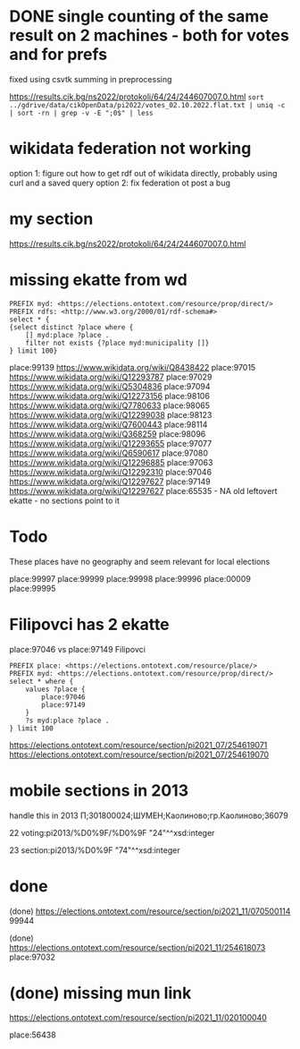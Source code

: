 # DONE single counting of the same result on 2 machines - both for votes and for prefs

fixed using csvtk summing in preprocessing 

https://results.cik.bg/ns2022/protokoli/64/24/244607007.0.html
`sort ../gdrive/data/cikOpenData/pi2022/votes_02.10.2022.flat.txt | uniq -c | sort -rn | grep -v -E ";0$" | less`



# wikidata federation not working 

option 1: figure out how to get rdf out of wikidata directly, probably using curl and a saved query
option 2: fix federation ot post a bug

# my section 
https://results.cik.bg/ns2022/protokoli/64/24/244607007.0.html

# missing ekatte from wd

```sparql
PREFIX myd: <https://elections.ontotext.com/resource/prop/direct/>
PREFIX rdfs: <http://www.w3.org/2000/01/rdf-schema#>
select * {    
{select distinct ?place where { 
    [] myd:place ?place .
    filter not exists {?place myd:municipality []}
} limit 100} 
```

place:99139 https://www.wikidata.org/wiki/Q8438422 
place:97015 https://www.wikidata.org/wiki/Q12293787
place:97029 https://www.wikidata.org/wiki/Q5304836
place:97094 https://www.wikidata.org/wiki/Q12273156
place:98106 https://www.wikidata.org/wiki/Q7780633
place:98065 https://www.wikidata.org/wiki/Q12299038
place:98123 https://www.wikidata.org/wiki/Q7600443
place:98114 https://www.wikidata.org/wiki/Q368259
place:98096 https://www.wikidata.org/wiki/Q12293655
place:97077 https://www.wikidata.org/wiki/Q6590617
place:97080 https://www.wikidata.org/wiki/Q12296885
place:97063 https://www.wikidata.org/wiki/Q12292310
place:97046 https://www.wikidata.org/wiki/Q12297627
place:97149 https://www.wikidata.org/wiki/Q12297627
place:65535 - NA old leftovert ekatte - no sections point to it

# Todo 
These places have no geography and seem relevant for local elections 

place:99997 
place:99999
place:99998
place:99996
place:00009
place:99995

# Filipovci has 2 ekatte 

place:97046 vs place:97149 Filipovci

```spqrql
PREFIX place: <https://elections.ontotext.com/resource/place/>
PREFIX myd: <https://elections.ontotext.com/resource/prop/direct/>
select * where { 
    values ?place {
        place:97046
        place:97149
    }
	?s myd:place ?place .
} limit 100 
```
https://elections.ontotext.com/resource/section/pi2021_07/254619071
https://elections.ontotext.com/resource/section/pi2021_07/254619070

# mobile sections in 2013

handle this in 2013
П;301800024;ШУМЕН;Каолиново;гр.Каолиново;36079

22	voting:pi2013/%D0%9F/%D0%9F
"24"^^xsd:integer

23	section:pi2013/%D0%9F
"74"^^xsd:integer

# done

(done)
https://elections.ontotext.com/resource/section/pi2021_11/070500114
99944

(done) https://elections.ontotext.com/resource/section/pi2021_11/254618073
place:97032

# (done) missing mun link
https://elections.ontotext.com/resource/section/pi2021_11/020100040

place:56438

